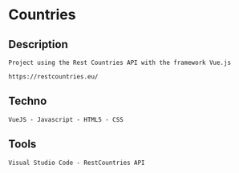 # Countries

## Description
```
Project using the Rest Countries API with the framework Vue.js

https://restcountries.eu/
```

## Techno
```
VueJS - Javascript - HTML5 - CSS 

```

## Tools
```
Visual Studio Code - RestCountries API

```

